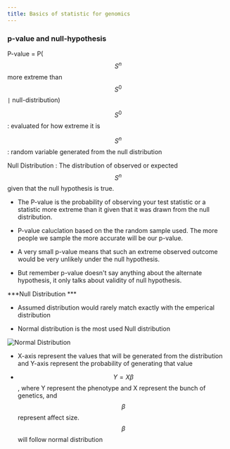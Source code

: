 ```yaml
---
title: Basics of statistic for genomics  
---
```


### p-value and null-hypothesis 


  P-value = P($$ S^n $$ more extreme than $$ S^0 $$ ```|``` null-distribution)

  $$ S^0 $$ : evaluated for how extreme it is 

  $$ S^n $$ : random variable generated from the null distribution 

  Null Distribution : The distribution of observed or expected $$ S^n $$ given that the null hypothesis is true. 


- The P-value is the probability of observing your test statistic or a statistic more extreme than it given that it was drawn from the null distribution.

- P-value caluclation based on the the random sample used. The more people we sample the more accurate will be our p-value. 

- A very small p-value means that such an extreme observed outcome would be very unlikely under the null hypothesis.

- But remember p-value doesn't say anything about the alternate hypothesis, it only talks about validity of null hypothesis. 

***Null Distribution ***

- Assumed distribution would rarely match exactly with the emperical distribution

- Normal distribution is the most used Null distribution

![Normal Distribution](https://webhash.github.io/img/Normal_Distribution.png "Normal Distribution")

- X-axis represent the values that will be generated from the distribution and Y-axis represent the probability of generating that value 

- $$ Y = X \beta $$ , where Y represent the phenotype and X represent the bunch of genetics, and $$ \beta $$ represent affect size. $$ \beta $$ will follow normal distribution 

